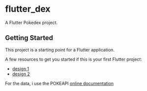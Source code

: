 # flutter_dex

A Flutter Pokedex project.

## Getting Started

This project is a starting point for a Flutter application.

A few resources to get you started if this is your first Flutter project:

- [design 1](https://dribbble.com/shots/16833947-Mobile-Pokedex-App-Design-Exploration)
- [design 2](https://dribbble.com/shots/20557553-Pokedex-Pokemon-App-v2)

For the data, i use the POKEAPI
[online documentation](https://pokeapi.co/)
